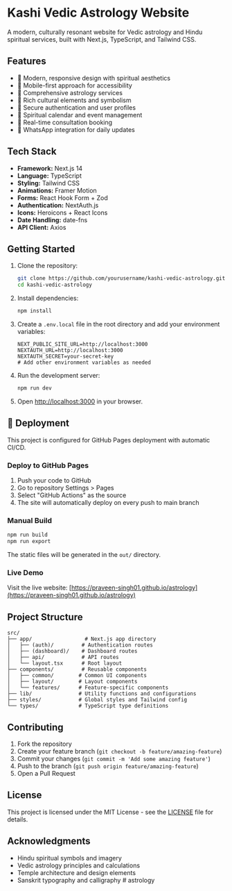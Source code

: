 # Kashi Vedic Astrology Website

A modern, culturally resonant website for Vedic astrology and Hindu spiritual services, built with Next.js, TypeScript, and Tailwind CSS.

## Features

- 🌟 Modern, responsive design with spiritual aesthetics
- 📱 Mobile-first approach for accessibility
- 🔮 Comprehensive astrology services
- 🎨 Rich cultural elements and symbolism
- 🔐 Secure authentication and user profiles
- 📅 Spiritual calendar and event management
- 💬 Real-time consultation booking
- 📱 WhatsApp integration for daily updates

## Tech Stack

- **Framework:** Next.js 14
- **Language:** TypeScript
- **Styling:** Tailwind CSS
- **Animations:** Framer Motion
- **Forms:** React Hook Form + Zod
- **Authentication:** NextAuth.js
- **Icons:** Heroicons + React Icons
- **Date Handling:** date-fns
- **API Client:** Axios

## Getting Started

1. Clone the repository:
   ```bash
   git clone https://github.com/yourusername/kashi-vedic-astrology.git
   cd kashi-vedic-astrology
   ```

2. Install dependencies:
   ```bash
   npm install
   ```

3. Create a `.env.local` file in the root directory and add your environment variables:
   ```env
   NEXT_PUBLIC_SITE_URL=http://localhost:3000
   NEXTAUTH_URL=http://localhost:3000
   NEXTAUTH_SECRET=your-secret-key
   # Add other environment variables as needed
   ```

4. Run the development server:
   ```bash
   npm run dev
   ```

5. Open [http://localhost:3000](http://localhost:3000) in your browser.

## 🚀 Deployment

This project is configured for GitHub Pages deployment with automatic CI/CD.

### Deploy to GitHub Pages

1. Push your code to GitHub
2. Go to repository Settings > Pages
3. Select "GitHub Actions" as the source
4. The site will automatically deploy on every push to main branch

### Manual Build

```bash
npm run build
npm run export
```

The static files will be generated in the `out/` directory.

### Live Demo

Visit the live website: [https://praveen-singh01.github.io/astrology](https://praveen-singh01.github.io/astrology)

## Project Structure

```
src/
├── app/                 # Next.js app directory
│   ├── (auth)/         # Authentication routes
│   ├── (dashboard)/    # Dashboard routes
│   ├── api/            # API routes
│   └── layout.tsx      # Root layout
├── components/         # Reusable components
│   ├── common/        # Common UI components
│   ├── layout/        # Layout components
│   └── features/      # Feature-specific components
├── lib/               # Utility functions and configurations
├── styles/            # Global styles and Tailwind config
└── types/             # TypeScript type definitions
```

## Contributing

1. Fork the repository
2. Create your feature branch (`git checkout -b feature/amazing-feature`)
3. Commit your changes (`git commit -m 'Add some amazing feature'`)
4. Push to the branch (`git push origin feature/amazing-feature`)
5. Open a Pull Request

## License

This project is licensed under the MIT License - see the [LICENSE](LICENSE) file for details.

## Acknowledgments

- Hindu spiritual symbols and imagery
- Vedic astrology principles and calculations
- Temple architecture and design elements
- Sanskrit typography and calligraphy # astrology

